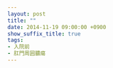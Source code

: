 ```yaml
---
layout: post
title: ""
date: 2014-11-19 09:00:00 +0900
show_suffix_title: true
tags:
- 入院前
- 肛門周囲膿瘍
---
```


